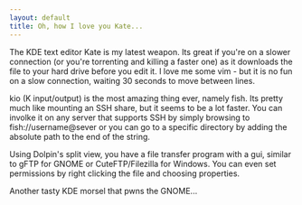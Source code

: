 ```yaml
---
layout: default
title: Oh, how I love you Kate...
---
```


The KDE text editor Kate is my latest weapon. Its great if you're on a slower
connection (or you're torrenting and killing a faster one) as it downloads the
file to your hard drive before you edit it. I love me some vim - but it is no
fun on a slow connection, waiting 30 seconds to move between lines.

kio (K input/output) is the most amazing thing ever, namely fish. Its pretty
much like mounting an SSH share, but it seems to be a lot faster. You can
involke it on any server that supports SSH by simply browsing to
fish://username@sever or you can go to a specific directory by adding the
absolute path to the end of the string.

Using Dolpin's split view, you have a file transfer program with a gui,
similar to gFTP for GNOME or CuteFTP/Filezilla for Windows. You can even set
permissions by right clicking the file and choosing properties.

Another tasty KDE morsel that pwns the GNOME...
